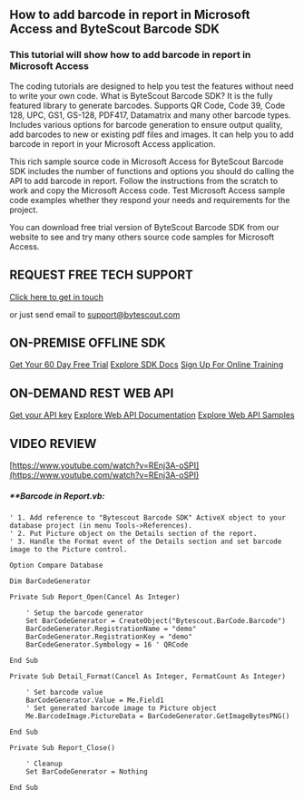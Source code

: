 ## How to add barcode in report in Microsoft Access and ByteScout Barcode SDK

### This tutorial will show how to add barcode in report in Microsoft Access

The coding tutorials are designed to help you test the features without need to write your own code. What is ByteScout Barcode SDK? It is the fully featured library to generate barcodes. Supports QR Code, Code 39, Code 128, UPC, GS1, GS-128, PDF417, Datamatrix and many other barcode types. Includes various options for barcode generation to ensure output quality, add barcodes to new or existing pdf files and images. It can help you to add barcode in report in your Microsoft Access application.

This rich sample source code in Microsoft Access for ByteScout Barcode SDK includes the number of functions and options you should do calling the API to add barcode in report. Follow the instructions from the scratch to work and copy the Microsoft Access code. Test Microsoft Access sample code examples whether they respond your needs and requirements for the project.

You can download free trial version of ByteScout Barcode SDK from our website to see and try many others source code samples for Microsoft Access.

## REQUEST FREE TECH SUPPORT

[Click here to get in touch](https://bytescout.zendesk.com/hc/en-us/requests/new?subject=ByteScout%20Barcode%20SDK%20Question)

or just send email to [support@bytescout.com](mailto:support@bytescout.com?subject=ByteScout%20Barcode%20SDK%20Question) 

## ON-PREMISE OFFLINE SDK 

[Get Your 60 Day Free Trial](https://bytescout.com/download/web-installer?utm_source=github-readme)
[Explore SDK Docs](https://bytescout.com/documentation/index.html?utm_source=github-readme)
[Sign Up For Online Training](https://academy.bytescout.com/)


## ON-DEMAND REST WEB API

[Get your API key](https://pdf.co/documentation/api?utm_source=github-readme)
[Explore Web API Documentation](https://pdf.co/documentation/api?utm_source=github-readme)
[Explore Web API Samples](https://github.com/bytescout/ByteScout-SDK-SourceCode/tree/master/PDF.co%20Web%20API)

## VIDEO REVIEW

[https://www.youtube.com/watch?v=REnj3A-oSPI](https://www.youtube.com/watch?v=REnj3A-oSPI)




<!-- code block begin -->

##### ****Barcode in Report.vb:**
    
```
' 1. Add reference to "Bytescout Barcode SDK" ActiveX object to your database project (in menu Tools->References).
' 2. Put Picture object on the Details section of the report.
' 3. Handle the Format event of the Details section and set barcode image to the Picture control.

Option Compare Database

Dim BarCodeGenerator

Private Sub Report_Open(Cancel As Integer)

    ' Setup the barcode generator
    Set BarCodeGenerator = CreateObject("Bytescout.BarCode.Barcode")
    BarCodeGenerator.RegistrationName = "demo"
    BarCodeGenerator.RegistrationKey = "demo"
    BarCodeGenerator.Symbology = 16 ' QRCode
    
End Sub

Private Sub Detail_Format(Cancel As Integer, FormatCount As Integer)

    ' Set barcode value
    BarCodeGenerator.Value = Me.Field1
    ' Set generated barcode image to Picture object
    Me.BarcodeImage.PictureData = BarCodeGenerator.GetImageBytesPNG()
           
End Sub

Private Sub Report_Close()

    ' Cleanup
    Set BarCodeGenerator = Nothing

End Sub

```

<!-- code block end -->
